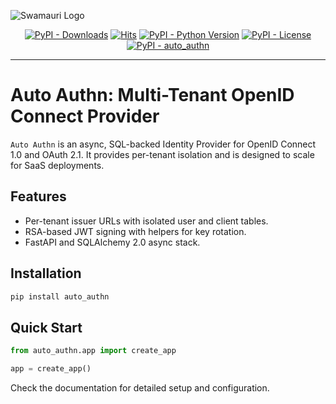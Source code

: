 ![Swamauri Logo](https://res.cloudinary.com/dbjmpekvl/image/upload/v1730099724/Swarmauri-logo-lockup-2048x757_hww01w.png)

<p align="center">
    <a href="https://pypi.org/project/auto_authn/">
        <img src="https://img.shields.io/pypi/dm/auto_authn" alt="PyPI - Downloads"/></a>
    <a href="https://hits.sh/github.com/swarmauri/swarmauri-sdk/tree/master/pkgs/standards/auto_authn/">
        <img alt="Hits" src="https://hits.sh/github.com/swarmauri/swarmauri-sdk/tree/master/pkgs/standards/auto_authn.svg"/></a>
    <a href="https://pypi.org/project/auto_authn/">
        <img src="https://img.shields.io/pypi/pyversions/auto_authn" alt="PyPI - Python Version"/></a>
    <a href="https://pypi.org/project/auto_authn/">
        <img src="https://img.shields.io/pypi/l/auto_authn" alt="PyPI - License"/></a>
    <a href="https://pypi.org/project/auto_authn/">
        <img src="https://img.shields.io/pypi/v/auto_authn?label=auto_authn&color=green" alt="PyPI - auto_authn"/></a>
</p>

---

# Auto Authn: Multi-Tenant OpenID Connect Provider

`Auto Authn` is an async, SQL-backed Identity Provider for OpenID Connect 1.0 and OAuth 2.1.
It provides per-tenant isolation and is designed to scale for SaaS deployments.

## Features

- Per-tenant issuer URLs with isolated user and client tables.
- RSA-based JWT signing with helpers for key rotation.
- FastAPI and SQLAlchemy 2.0 async stack.

## Installation

```bash
pip install auto_authn
```

## Quick Start

```python
from auto_authn.app import create_app

app = create_app()
```

Check the documentation for detailed setup and configuration.

